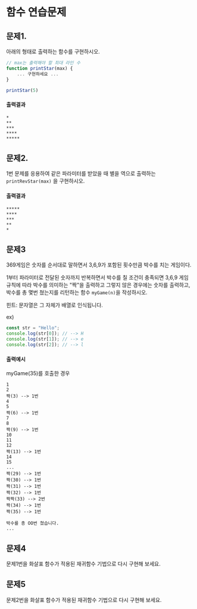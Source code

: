 # 함수 연습문제

## 문제1.

아래의 형태로 출력하는 함수를 구현하시오.

```js
// max는 출력해야 할 최대 라인 수
function printStar(max) {
    ... 구현하세요 ...
}

printStar(5)
```

#### 출력결과

```
*
**
***
****
*****
```

## 문제2.

1번 문제를 응용하여 같은 파라미터를 받았을 때 별을 역으로 출력하는 `printRevStar(max)` 을 구현하시오.


#### 출력결과

```
*****
****
***
**
*
```


## 문제3

369게임은 숫자를 순서대로 말하면서 3,6,9가 포함된 횟수만큼 박수를 치는 게임이다.

1부터 파라미터로 전달된 숫자까지 반복하면서 박수를 칠 조건이 충족되면 3,6,9 게임 규칙에 따라 박수를 의미하는 "짝"을 출력하고 그렇지 않은 경우에는 숫자를 출력하고, 박수를 총 몇번 쳤는지를 리턴하는 함수 `myGame(n)`을 작성하시오.

힌트: 문자열은 그 자체가 배열로 인식됩니다.

ex)
```js
const str = "Hello";
console.log(str[0]); // --> H
console.log(str[1]); // --> e
console.log(str[2]); // --> l
```

#### 출력예시

myGame(35)를 호출한 경우

```
1
2
짝(3) --> 1번
4
5
짝(6) --> 1번
7
8
짝(9) --> 1번
10
11
12
짝(13) --> 1번
14
15
...
짝(29) --> 1번
짝(30) --> 1번
짝(31) --> 1번
짝(32) --> 1번
짝짝(33) --> 2번
짝(34) --> 1번
짝(35) --> 1번

박수를 총 OO번 쳤습니다.
...

```



## 문제4

문제1번을 화살표 함수가 적용된 재귀함수 기법으로 다시 구현해 보세요.

## 문제5 

문제2번을 화살표 함수가 적용된 재귀함수 기법으로 다시 구현해 보세요.